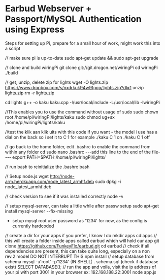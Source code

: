 Earbud Webserver + Passport/MySQL Authentication using Express
===========================

Steps for setting up Pi, prepare for a small hour of work, might work this into a script

// make sure pi is up-to-date
sudo apt-get update && sudo apt-get upgrade

// clone and build wiringPi
git clone git://git.drogon.net/wiringPi
cd wiringPi
./build

// get, unzip, delete zip for lights
wget -O lights.zip https://www.dropbox.com/s/nxdrkuk94w9fpqo/lights.zip?dl=1
unzip lights.zip
rm -r lights.zip

cd lights
g++ -o kaku kaku.cpp -I/usr/local/include -L/usr/local/lib -lwiringPi

//This enables you to use the command without usage of sudo
sudo chown root /home/pi/wiringPi/lights/kaku
sudo chmod ug+sx /home/pi/wiringPi/lights/kaku

//test the klik aan klik uits with this code if you want - the model i use has a dial on the back so i set it to C 1 for example
./kaku C 1 on
./kaku C 1 off

// go back to the home folder, edit .bashrc to enable the command from within any folder
cd
sudo nano .bashrc
  ---add this line to the end of the file----
  export PATH=$PATH:/home/pi/wiringPi/lights/

// run bash to reinitialize the .bashrc
bash

// Setup node.js
wget http://node-arm.herokuapp.com/node_latest_armhf.deb
sudo dpkg -i node_latest_armhf.deb

// check version to see if it was installed correctly
node -v

// setup mysql-server, can take a little while after passw setup
sudo apt-get install mysql-server --fix-missing

  - setup mysql root user password as '1234' for now, as the config is currently hardcoded

// create a dir for your apps if you prefer, I know I do
mkdir apps
cd apps
// this will create a folder inside apps called earbud which will hold our app
git clone https://github.com/FunkeyFlo/earbud.git
cd earbud
// check if all dependencies are present, this can take quite long, especially on a non rev.2 model DO NOT INTERRUPT THIS
npm install
// setup database from schema
mysql -u'root' -p'1234'
  (IN SHELL) \. schema.sql
  (check if database exist) SELECT DATABASE();
// run the app and voila, visit the ip address of your pi with port 3001 in your browser ex: 192.168.188.22:3001
node app.js
